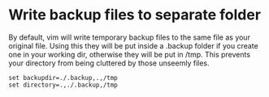 # Write backup files to separate folder
By default, vim will write temporary backup files to the same file as your original file. Using this they will be put inside a .backup folder if you create one in your working dir, otherwise they will be put in /tmp. This prevents your directory from being cluttered by those unseemly files.

```
set backupdir=./.backup,.,/tmp
set directory=.,./.backup,/tmp
```
